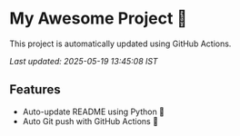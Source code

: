 # My Awesome Project 🚀

This project is automatically updated using GitHub Actions.

_Last updated: 2025-05-19 13:45:08 IST_

## Features
- Auto-update README using Python 🐍
- Auto Git push with GitHub Actions 🤖

